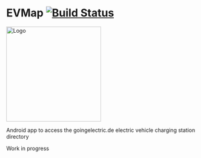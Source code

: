 EVMap [![Build Status](https://travis-ci.org/johan12345/EVMap.svg?branch=master)](https://travis-ci.org/johan12345/EVMap)
=====

<img src="https://raw.githubusercontent.com/johan12345/EVMap/master/_img/appicon.svg?sanitize=true" width=250 alt="Logo"/>

Android app to access the goingelectric.de electric vehicle charging station directory

Work in progress
